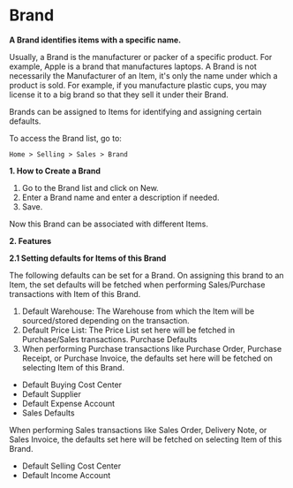# Brand 

**A Brand identifies items with a specific name.**

Usually, a Brand is the manufacturer or packer of a specific product. For example, Apple is a brand that manufactures laptops. A Brand is not necessarily the Manufacturer of an Item, it's only the name under which a product is sold. For example, if you manufacture plastic cups, you may license it to a big brand so that they sell it under their Brand.

Brands can be assigned to Items for identifying and assigning certain defaults.

To access the Brand list, go to:

`Home > Selling > Sales > Brand`

**1. How to Create a Brand**

1. Go to the Brand list and click on New.
2. Enter a Brand name and enter a description if needed.
3. Save.

Now this Brand can be associated with different Items.

**2. Features**

**2.1 Setting defaults for Items of this Brand**

The following defaults can be set for a Brand. On assigning this brand to an Item, the set defaults will be fetched when performing Sales/Purchase transactions with Item of this Brand.

1. Default Warehouse: The Warehouse from which the Item will be sourced/stored depending on the transaction.
2. Default Price List: The Price List set here will be fetched in Purchase/Sales transactions.
Purchase Defaults 
3. When performing Purchase transactions like Purchase Order, Purchase Receipt, or Purchase Invoice, the defaults set here will be fetched on selecting Item of this Brand.

* Default Buying Cost Center
* Default Supplier
* Default Expense Account
* Sales Defaults

When performing Sales transactions like Sales Order, Delivery Note, or Sales Invoice, the defaults set here will be fetched on selecting Item of this Brand.

* Default Selling Cost Center
* Default Income Account